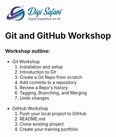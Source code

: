 

<img align="left" src="markdown_imgs/logo.png" height = 60></img>
<br>

<br>
<div>
    <h1>Git and GitHub Workshop</h1>
    <h3>Workshop outline:</h3>
    <ul>
        <li>Git Workshop
            <ol>
                <li>Installation and setup</li>
                <li>Introduction to Git</li>
                <li>Create a Git Repo from scratch</li>
                <li>Add commits to a repository</li>
                <li>Review a Repo's history</li>
                <li>Tagging, Branching, and Merging</li>
                <li>Undo changes</li>
            </ol>
        </li><br>
        <li>GitHub Workshop
                <ol>
                    <li>Push your local project to GitHub</li>
                    <li>README.md</li>
                    <li>Clone existing project</li>
                    <li>Create your training portfolio</li>
                </ol>
            </li>
    </ul>
</div>
